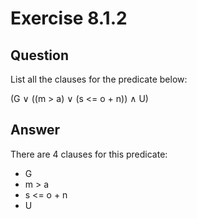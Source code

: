# Exercise 8.1.2
## Question
List all the clauses for the predicate below:

(G ∨ ((m > a) ∨ (s <= o + n)) ∧ U)

## Answer
There are 4 clauses for this predicate:
* G
* m > a
* s <= o + n
* U